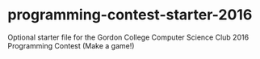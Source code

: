 # programming-contest-starter-2016
Optional starter file for the Gordon College Computer Science Club 2016 Programming Contest (Make a game!)
